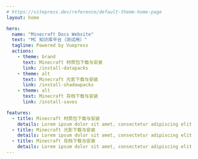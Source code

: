 ```yaml
---
# https://vitepress.dev/reference/default-theme-home-page
layout: home

hero:
  name: "Minecraft Docs Website"
  text: "MC 知识库平台（测试用）"
  tagline: Powered by Vuepress
  actions:
    - theme: brand
      text: Minecraft 材质包下载与安装
      link: /install-datapacks
    - theme: alt
      text: Minecraft 光影下载与安装
      link: /install-shadowpacks
    - theme: alt
      text: Minecraft 存档下载与安装
      link: /install-saves

features:
  - title: Minecraft 材质包下载与安装
    details: Lorem ipsum dolor sit amet, consectetur adipiscing elit
  - title: Minecraft 光影下载与安装
    details: Lorem ipsum dolor sit amet, consectetur adipiscing elit
  - title: Minecraft 存档下载与安装
    details: Lorem ipsum dolor sit amet, consectetur adipiscing elit
---
```



